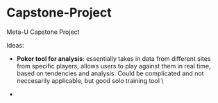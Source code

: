# Capstone-Project
Meta-U Capstone Project 


Ideas:   

- **Poker tool for analysis**: essentially takes in data from different sites from specific players, allows users to play against them in real time, based on tendencies and analysis. Could be complicated and not neccesarily applicable, but good solo training tool \\

- 
  
